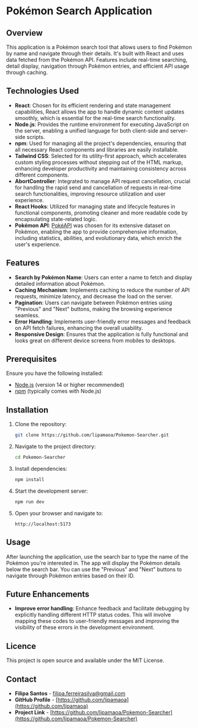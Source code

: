 # Pokémon Search Application

## Overview

This application is a Pokémon search tool that allows users to find Pokémon by name and navigate through their details. It's built with React and uses data fetched from the Pokémon API. Features include real-time searching, detail display, navigation through Pokémon entries, and efficient API usage through caching.

## Technologies Used

- **React**: Chosen for its efficient rendering and state management capabilities, React allows the app to handle dynamic content updates smoothly, which is essential for the real-time search functionality.
- **Node.js**: Provides the runtime environment for executing JavaScript on the server, enabling a unified language for both client-side and server-side scripts.
- **npm**: Used for managing all the project's dependencies, ensuring that all necessary React components and libraries are easily installable.
- **Tailwind CSS**: Selected for its utility-first approach, which accelerates custom styling processes without stepping out of the HTML markup, enhancing developer productivity and maintaining consistency across different components.
- **AbortController**: Integrated to manage API request cancellation, crucial for handling the rapid send and cancellation of requests in real-time search functionalities, improving resource utilization and user experience.
- **React Hooks**: Utilized for managing state and lifecycle features in functional components, promoting cleaner and more readable code by encapsulating state-related logic.
- **Pokémon API**: [PokéAPI](https://pokeapi.co) was chosen for its extensive dataset on Pokémon, enabling the app to provide comprehensive information, including statistics, abilities, and evolutionary data, which enrich the user's experience.

## Features

- **Search by Pokémon Name**: Users can enter a name to fetch and display detailed information about Pokémon.
- **Caching Mechanism**: Implements caching to reduce the number of API requests, minimize latency, and decrease the load on the server.
- **Pagination**: Users can navigate between Pokémon entries using "Previous" and "Next" buttons, making the browsing experience seamless.
- **Error Handling**: Implements user-friendly error messages and feedback on API fetch failures, enhancing the overall usability.
- **Responsive Design**: Ensures that the application is fully functional and looks great on different device screens from mobiles to desktops.

## Prerequisites

Ensure you have the following installed:

- [Node.js](https://nodejs.org/) (version 14 or higher recommended)
- [npm](https://npmjs.com/) (typically comes with Node.js)

## Installation

1. Clone the repository:
   ```bash
   git clone https://github.com/lipamaoa/Pokemon-Searcher.git
   ```
2. Navigate to the project directory:
   ```bash
   cd Pokemon-Searcher
   ```
3. Install dependencies:
   ```bash
   npm install
   ```
4. Start the development server:
   ```bash
   npm run dev
   ```
5. Open your browser and navigate to:
   ```plaintext
   http://localhost:5173
   ```

## Usage

After launching the application, use the search bar to type the name of the Pokémon you're interested in. The app will display the Pokémon details below the search bar. You can use the "Previous" and "Next" buttons to navigate through Pokémon entries based on their ID.

## Future Enhancements

- **Improve error handling**: Enhance feedback and facilitate debugging by explicitly handling different HTTP status codes. This will involve mapping these codes to user-friendly messages and improving the visibility of these errors in the development environment.

## Licence

This project is open source and available under the MIT License.

## Contact

- **Filipa Santos** - [filipa.ferreirasilva@gmail.com](mailto:filipa.ferreirasilva@gmail.com)
- **GitHub Profile** - [https://github.com/lipamaoa](https://github.com/lipamaoa)
- **Project Link** - [https://github.com/lipamaoa/Pokemon-Searcher](https://github.com/lipamaoa/Pokemon-Searcher)
